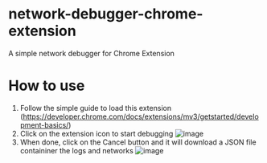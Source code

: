 # network-debugger-chrome-extension
A simple network debugger for Chrome Extension

# How to use
1. Follow the simple guide to load this extension (https://developer.chrome.com/docs/extensions/mv3/getstarted/development-basics/)
2. Click on the extension icon to start debugging ![image](https://github.com/psteh/network-debugger-chrome-extension/assets/42758493/0645fac3-2e88-490c-a1a1-3efe8da9782e)
3. When done, click on the Cancel button and it will download a JSON file containiner the logs and networks ![image](https://github.com/psteh/network-debugger-chrome-extension/assets/42758493/8bb48431-ab4c-4898-bfe0-ac8d263fa9bd)
